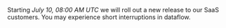 Starting *July 10, 08:00 AM UTC* we will roll out a new release to our SaaS customers. You may experience short interruptions in dataflow.
